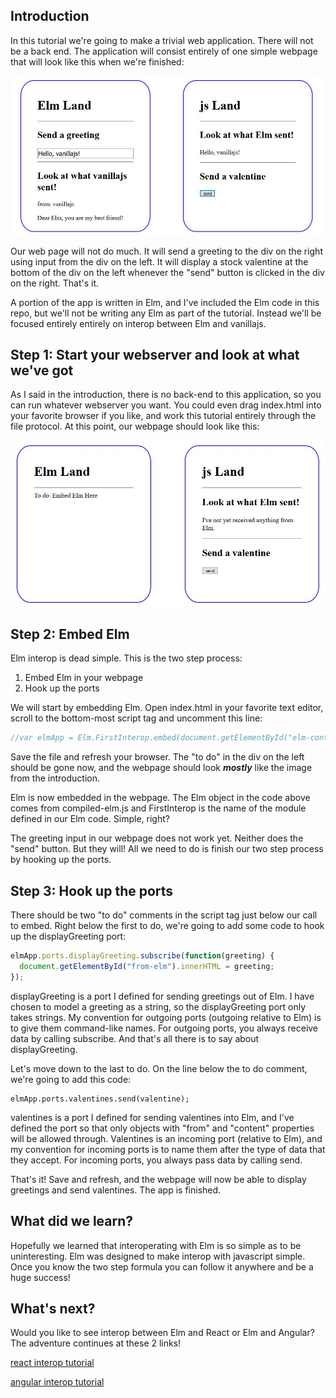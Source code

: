 ## Introduction

In this tutorial we're going to make a trivial web application. There will not be a back end. The application will consist entirely of one simple webpage that will look like this when we're finished:

![end result](readme-content/end-result.jpg)

Our web page will not do much. It will send a greeting to the div on the right using input from the div on the left. It will display a stock valentine at the bottom of the div on the left whenever the "send" button is clicked in the div on the right. That's it.

A portion of the app is written in Elm, and I've included the Elm code in this repo, but we'll not be writing any Elm as part of the tutorial. Instead we'll be focused entirely entirely on interop between Elm and vanillajs.

## Step 1: Start your webserver and look at what we've got

As I said in the introduction, there is no back-end to this application, so you can run whatever webserver you want. You could even drag index.html into your favorite browser if you like, and work this tutorial entirely through the file protocol.  At this point, our webpage should look like this:

![initial webpage](readme-content/initial-page.jpg)



## Step 2: Embed Elm

Elm interop is dead simple. This is the two step process:

1. Embed Elm in your webpage
2. Hook up the ports

We will start by embedding Elm. Open index.html in your favorite text editor, scroll to the bottom-most script tag and uncomment this line:

```javascript
//var elmApp = Elm.FirstInterop.embed(document.getElementById("elm-container"));
```

Save the file and refresh your browser. The "to do" in the div on the left should be gone now, and the webpage should look ***mostly*** like the image from the introduction.

Elm is now embedded in the webpage. The Elm object in the code above comes from compiled-elm.js and FirstInterop is the name of the module defined in our Elm code. Simple, right?

The greeting input in our webpage does not work yet.  Neither does the "send" button. But they will! All we need to do is finish our two step process by hooking up the ports.

## Step 3: Hook up the ports

There should be two "to do" comments in the script tag just below our call to embed. Right below the first to do, we're going to add some code to hook up the displayGreeting port:

```javascript
elmApp.ports.displayGreeting.subscribe(function(greeting) {
  document.getElementById("from-elm").innerHTML = greeting;
});
```

displayGreeting is a port I defined for sending greetings out of Elm. I have chosen to model a greeting as a string, so the displayGreeting port only takes strings. My convention for outgoing ports (outgoing relative to Elm) is to give them command-like names. For outgoing ports, you always receive data by calling subscribe. And that's all there is to say about displayGreeting.

Let's move down to the last to do.  On the line below the to do comment, we're going to add this code:

```
elmApp.ports.valentines.send(valentine);
```

valentines is a port I defined for sending valentines into Elm, and I've defined the port so that only objects with "from" and "content" properties will be allowed through. Valentines is an incoming port (relative to Elm), and my convention for incoming ports is to name them after the type of data that they accept. For incoming ports, you always pass data by calling send.

That's it! Save and refresh, and the webpage will now be able to display greetings and send valentines. The app is finished.

## What did we learn?

Hopefully we learned that interoperating with Elm is so simple as to be uninteresting. Elm was designed to make interop with javascript simple. Once you know the two step formula you can follow it anywhere and be a huge success!

## What's next?

Would you like to see interop between Elm and React or Elm and Angular? The adventure continues at these 2 links!

[react interop tutorial](https://github.com/jordanwilcken/elm-react-minimal-interop-tutorial)

[angular interop tutorial](https://github.com/jordanwilcken/elm-angular-minimal-interop-tutorial)
